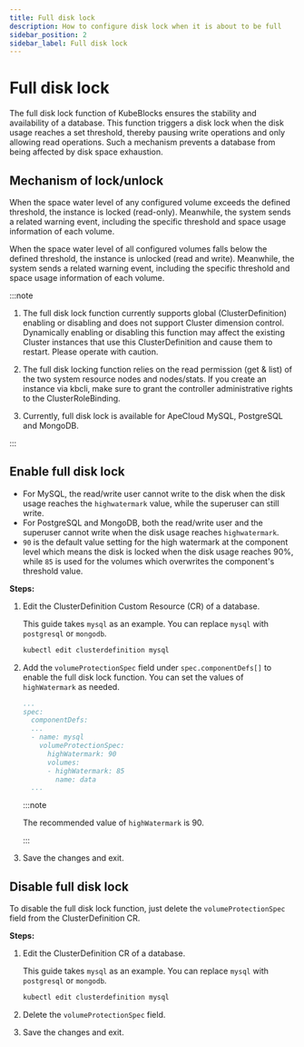 ```yaml
---
title: Full disk lock
description: How to configure disk lock when it is about to be full
sidebar_position: 2
sidebar_label: Full disk lock
---
```


# Full disk lock

The full disk lock function of KubeBlocks ensures the stability and availability of a database. This function triggers a disk lock when the disk usage reaches a set threshold, thereby pausing write operations and only allowing read operations. Such a mechanism prevents a database from being affected by disk space exhaustion.

## Mechanism of lock/unlock

When the space water level of any configured volume exceeds the defined threshold, the instance is locked (read-only). Meanwhile, the system sends a related warning event, including the specific threshold and space usage information of each volume.

When the space water level of all configured volumes falls below the defined threshold, the instance is unlocked (read and write). Meanwhile, the system sends a related warning event, including the specific threshold and space usage information of each volume.

:::note

1. The full disk lock function currently supports global (ClusterDefinition) enabling or disabling and does not support Cluster dimension control. Dynamically enabling or disabling this function may affect the existing Cluster instances that use this ClusterDefinition and cause them to restart. Please operate with caution.

2. The full disk locking function relies on the read permission (get & list) of the two system resource nodes and nodes/stats. If you create an instance via kbcli, make sure to grant the controller administrative rights to the ClusterRoleBinding.

3. Currently, full disk lock is available for ApeCloud MySQL, PostgreSQL and MongoDB.

:::

## Enable full disk lock

- For MySQL, the read/write user cannot write to the disk when the disk usage reaches the `highwatermark` value, while the superuser can still write.
- For PostgreSQL and MongoDB, both the read/write user and the superuser cannot write when the disk usage reaches `highwatermark`.
- `90` is the default value setting for the high watermark at the component level which means the disk is locked when the disk usage reaches 90%, while `85` is used for the volumes which overwrites the component's threshold value.

**Steps:**

1. Edit the ClusterDefinition Custom Resource (CR) of a database.

   This guide takes `mysql` as an example. You can replace `mysql` with `postgresql` or `mongodb`.

   ```bash
   kubectl edit clusterdefinition mysql
   ```

2. Add the `volumeProtectionSpec` field under `spec.componentDefs[]` to enable the full disk lock function. You can set the values of `highWatermark` as needed.

   ```yaml
   ...
   spec:
     componentDefs:
     ...
     - name: mysql
       volumeProtectionSpec:
         highWatermark: 90
         volumes:
         - highWatermark: 85
           name: data
     ...
   ```

   :::note

   The recommended value of `highWatermark` is 90.

   :::

3. Save the changes and exit.

## Disable full disk lock

To disable the full disk lock function, just delete the `volumeProtectionSpec` field from the ClusterDefinition CR.

**Steps:**

1. Edit the ClusterDefinition CR of a database.

   This guide takes `mysql` as an example. You can replace `mysql` with `postgresql` or `mongodb`.

   ```bash
   kubectl edit clusterdefinition mysql
   ```

2. Delete the `volumeProtectionSpec` field.
3. Save the changes and exit.
